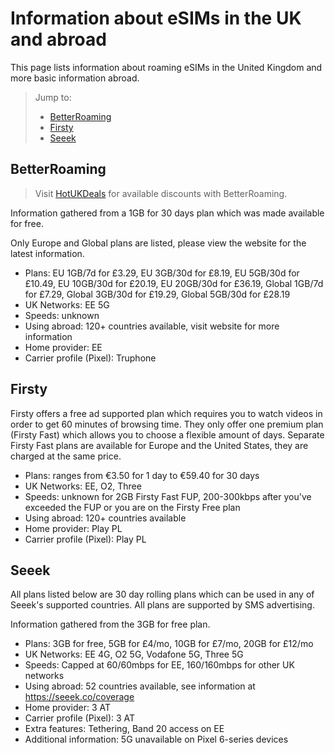 # Information about eSIMs in the UK and abroad

This page lists information about roaming eSIMs in the United Kingdom and more basic information abroad.

> Jump to:
>
> * [BetterRoaming](#BetterRoaming)
> * [Firsty](#Firsty)
> * [Seeek](#Seeek)

## BetterRoaming

> Visit [HotUKDeals](https://www.hotukdeals.com/search/vouchers?merchant-id=49939) for available discounts with BetterRoaming.

Information gathered from a 1GB for 30 days plan which was made available for free.

Only Europe and Global plans are listed, please view the website for the latest information.

* Plans: EU 1GB/7d for £3.29, EU 3GB/30d for £8.19, EU 5GB/30d for £10.49, EU 10GB/30d for £20.19, EU 20GB/30d for £36.19, Global 1GB/7d for £7.29, Global 3GB/30d for £19.29, Global 5GB/30d for £28.19
* UK Networks: EE 5G
* Speeds: unknown
* Using abroad: 120+ countries available, visit website for more information
* Home provider: EE
* Carrier profile (Pixel): Truphone

## Firsty

Firsty offers a free ad supported plan which requires you to watch videos in order to get 60 minutes of browsing time. They only offer one premium plan (Firsty Fast) which allows you to choose a flexible amount of days. Separate Firsty Fast plans are available for Europe and the United States, they are charged at the same price.

* Plans: ranges from €3.50 for 1 day to €59.40 for 30 days
* UK Networks: EE, O2, Three
* Speeds: unknown for 2GB Firsty Fast FUP, 200-300kbps after you've exceeded the FUP or you are on the Firsty Free plan
* Using abroad: 120+ countries available
* Home provider: Play PL
* Carrier profile (Pixel): Play PL

## Seeek

All plans listed below are 30 day rolling plans which can be used in any of Seeek's supported countries. All plans are supported by SMS advertising.

Information gathered from the 3GB for free plan.

* Plans: 3GB for free, 5GB for £4/mo, 10GB for £7/mo, 20GB for £12/mo
* UK Networks: EE 4G, O2 5G, Vodafone 5G, Three 5G
* Speeds: Capped at 60/60mbps for EE, 160/160mbps for other UK networks
* Using abroad: 52 countries available, see information at https://seeek.co/coverage
* Home provider: 3 AT
* Carrier profile (Pixel): 3 AT
* Extra features: Tethering, Band 20 access on EE
* Additional information: 5G unavailable on Pixel 6-series devices
